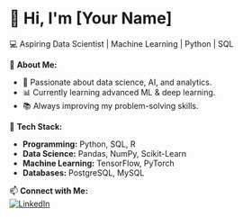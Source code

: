 # 👋 Hi, I'm [Your Name]  
💻 Aspiring Data Scientist | Machine Learning | Python | SQL  

🚀 **About Me:**  
- 🎯 Passionate about data science, AI, and analytics.  
- 📊 Currently learning advanced ML & deep learning.  
- 📚 Always improving my problem-solving skills.  

🔧 **Tech Stack:**  
- **Programming:** Python, SQL, R  
- **Data Science:** Pandas, NumPy, Scikit-Learn  
- **Machine Learning:** TensorFlow, PyTorch  
- **Databases:** PostgreSQL, MySQL  

📫 **Connect with Me:**  
[![LinkedIn](https://img.shields.io/badge/LinkedIn-Connect-blue?logo=linkedin)](www.linkedin.com/in/yankhoembekezani)  
